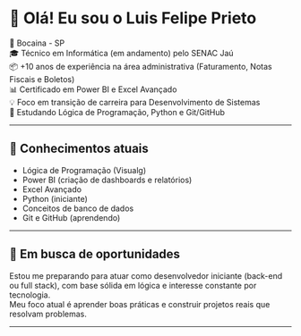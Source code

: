 # 👋 Olá! Eu sou o Luis Felipe Prieto

📍 Bocaina - SP  
🎓 Técnico em Informática (em andamento) pelo SENAC Jaú  
📦 +10 anos de experiência na área administrativa (Faturamento, Notas Fiscais e Boletos)  
📊 Certificado em Power BI e Excel Avançado  
💡 Foco em transição de carreira para Desenvolvimento de Sistemas  
🎯 Estudando Lógica de Programação, Python e Git/GitHub

---

## 🧠 Conhecimentos atuais

- Lógica de Programação (Visualg)
- Power BI (criação de dashboards e relatórios)
- Excel Avançado
- Python (iniciante)
- Conceitos de banco de dados
- Git e GitHub (aprendendo)

---

## 🚀 Em busca de oportunidades

Estou me preparando para atuar como desenvolvedor iniciante (back-end ou full stack), com base sólida em lógica e interesse constante por tecnologia.  
Meu foco atual é aprender boas práticas e construir projetos reais que resolvam problemas.

---

